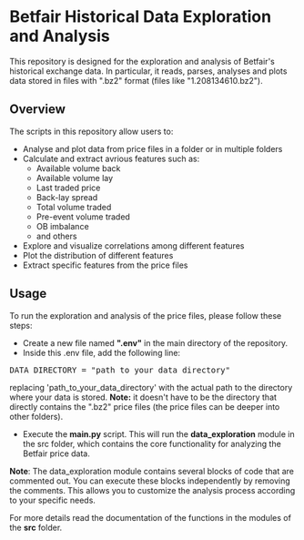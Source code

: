 # Betfair Historical Data Exploration and Analysis
This repository is designed for the exploration and analysis of Betfair's historical exchange data.
In particular, it reads, parses, analyses and plots data stored in files with ".bz2" format (files like "1.208134610.bz2").

## Overview
The scripts in this repository allow users to:

- Analyse and plot data from price files in a folder or in multiple folders
- Calculate and extract avrious features such as:
    - Available volume back
    - Available volume lay
    - Last traded price
    - Back-lay spread
    - Total volume traded
    - Pre-event volume traded
    - OB imbalance
    - and others
- Explore and visualize correlations among different features
- Plot the distribution of different features
- Extract specific features from the price files

## Usage
To run the exploration and analysis of the price files, please follow these steps:

- Create a new file named **".env"** in the main directory of the repository.
- Inside this .env file, add the following line:
<pre>
DATA_DIRECTORY = "path_to_your_data_directory"
</pre>
replacing 'path_to_your_data_directory' with the actual path to the directory where your data is stored.
**Note:** it doesn't have to be the directory that directly contains the ".bz2" price files (the price files can be deeper into other folders).

- Execute the **main.py** script. This will run the **data_exploration** module in the src folder, which contains the core functionality for analyzing the Betfair price data.

**Note**: The data_exploration module contains several blocks of code that are commented out. You can execute these blocks independently by removing the comments. This allows you to customize the analysis process according to your specific needs.

For more details read the documentation of the functions in the modules of the **src** folder.